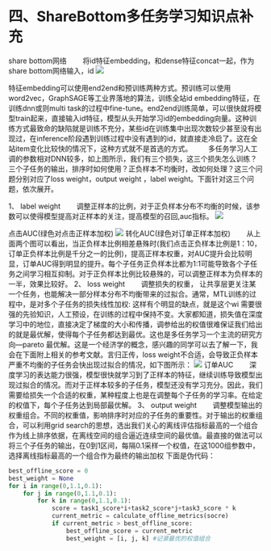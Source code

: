 # 四、ShareBottom多任务学习知识点补充
 share bottom网络
  将id特征embedding，和dense特征concat一起，作为share bottom网络输入，id
![](https://ai-studio-static-online.cdn.bcebos.com/cef5ac4715a84184ad6aab1d92fc27782fa3d8bc77f24b9ab35484921b716ceb)

  特征embedding可以使用end2end和预训练两种方式。预训练可以使用word2vec，GraphSAGE等工业界落地的算法，训练全站id embedding特征，在训练dnn或则multi task的过程中fine-tune。end2end训练简单，可以很快就将模型train起来，直接输入id特征，模型从头开始学习id的embedding向量。这种训练方式最致命的缺陷就是训练不充分，某些id在训练集中出现次数较少甚至没有出现过，在inference阶段遇到训练过程中没有遇到的id，就直接走冷启了。这在全站item变化比较快的情况下，这种方式就不是首选的方式。
  多任务学习人工调的参数相对DNN较多，如上图所示，我们有三个损失，这三个损失怎么训练？三个子任务的输出，排序时如何使用？正负样本不均衡时，改如何处理？这三个问题分别对应了loss weight，output weight ，label weight。下面针对这三个问题，依次展开。

1、 label weight
  调整正样本的比例，对于正负样本分布不均衡的时候，该参数可以使得模型提高对正样本的关注，提高模型的召回,auc指标。
![](https://ai-studio-static-online.cdn.bcebos.com/f3dd8eb645b243729428d4d5d3d275b43229039ac25141a9ae247169ec676d34)

点击AUC(绿色对点击正样本加权)
![](https://ai-studio-static-online.cdn.bcebos.com/8c6500046d554730a67fda12258fa798cd1a9c6a98c74fb1b54a5fb039b8577a)
转化AUC(绿色对订单正样本加权)
  从上面两个图可以看出，当正负样本比例相差悬殊时(我们点击正负样本比例是1：10，订单正负样本比例是千分之一的比例)，提高正样本权重，对AUC提升会比较明显，订单AUC得到明显的提升。每个子任务正负样本比都为1:1可能导致各个子任务之间学习相互抑制。对于正负样本比例比较悬殊的，可以调整正样本为负样本的一半，效果比较好。
2、 loss weight
  调整损失的权重， 让共享层更关注某一个任务，也能解决一部分样本分布不均衡带来的过拟合。通常，MTL训练的过程中，是对多个子任务的损失线性加权:
  这样有个明显的缺点，就是这个wi
 需要很强的先验知识，人工预设，在训练的过程中保持不变。大家都知道，损失值在深度学习中的地位，直接决定了梯度的大小和传播，调参给出的权值很难保证我们给出的就是最优解，使得每个子任务都达到最优。这也是多任务学习一个主流的研究方向—pareto 最优解。这是一个经济学的概念，感兴趣的同学可以去了解一下，我会在下面附上相关的参考文献。言归正传，loss weight不合适，会导致正负样本严重不均衡的子任务会快出现过拟合的情况，如下图所示：
![](https://ai-studio-static-online.cdn.bcebos.com/7dd83d150a464ad9ad14f0e3d1beb6d1bef9f5524d714cbea790137139f32732)
订单AUC
  深度学习的表达能力很强，模型很快就学习到了正样本的特征，继续训练导致模型出现过拟合的情况。而对于正样本较多的子任务，模型还没有学习充分。因此，我们需要给损失一个合适的权重，某种程度上也是在调整每个子任务的学习率。在给定的权值下，每个子任务达到局部最优解。
3、 output weight
  调整模型输出的权重组合。不同的权重值，影响排序时对应的子任务的重要性。对于输出的权重组合，可以利用grid search的思想，选出我们关心的离线评估指标最高的一个组合作为线上排序依据，在离线空间的组合逼近连续空间的最优值。最直接的做法可以将三个子任务的输出，在0到1区间，每隔0.1采样一个权值，在这1000组参数中，选择离线指标最高的一个组合作为最终的输出加权
下面是伪代码：


```python
best_offline_score = 0
best_weight = None
for i in range(0,1.1,0.1):
	for j in range(0,1.1,0.1):
		for k in range(0,1.1,0.1):
			score = task1_score*i+task2_score*j+task3_score * k
			current_metric = calculate_offline_metrics(socre)
			if current_metric > best_offline_score:
				best_offline_score = current_metric
				best_weight = [i, j, k] #记录最优的权值组合		

```
